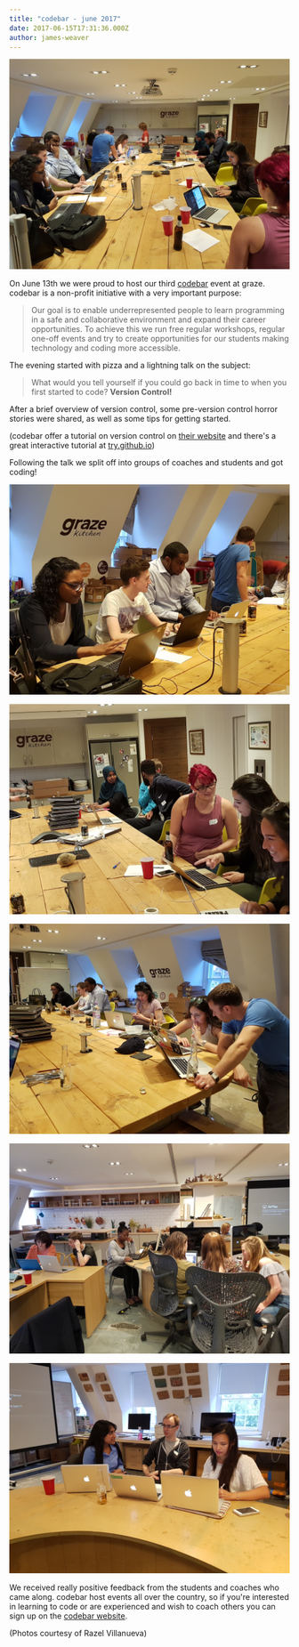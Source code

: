 ```yaml
---
title: "codebar - june 2017"
date: 2017-06-15T17:31:36.000Z
author: james-weaver
---
```


![](/content/images/2017/06/20170613_203918-1.jpg)

On June 13th we were proud to host our third [codebar](https://codebar.io) event at graze. codebar is a non-profit initiative with a very important purpose:

> Our goal is to enable underrepresented people to learn programming in a safe and collaborative environment and expand their career opportunities. To achieve this we run free regular workshops, regular one-off events and try to create opportunities for our students making technology and coding more accessible.

The evening started with pizza and a lightning talk on the subject:

> What would you tell yourself if you could go back in time to when you first started to code? **Version Control!**

After a brief overview of version control, some pre-version control horror stories were shared, as well as some tips for getting started.

(codebar offer a tutorial on version control on [their website](http://tutorials.codebar.io/version-control/introduction/tutorial.html) and there's a great interactive tutorial at [try.github.io](https://try.github.io))

Following the talk we split off into groups of coaches and students and got coding!



![](/content/images/2017/06/20170613_203950.jpg)

![](/content/images/2017/06/20170613_203955.jpg)

![](/content/images/2017/06/20170613_204009.jpg)

![](/content/images/2017/06/20170613_203939.jpg)

![](/content/images/2017/06/20170613_203927.jpg)

We received really positive feedback from the students and coaches who came along. codebar host events all over the country, so if you're interested in learning to code or are experienced and wish to coach others you can sign up on the [codebar website](https://codebar.io).

(Photos courtesy of Razel Villanueva)
